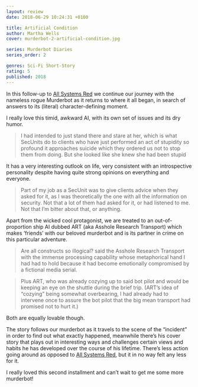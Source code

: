 ```yaml
---
layout: review
date: 2018-06-29 10:24:31 +0100

title: Artificial Condition
author: Martha Wells
cover: murderbot-2-artificial-condition.jpg

series: Murderbot Diaries
series_order: 2

genres: Sci-Fi Short-Story
rating: 5
published: 2018
---
```


In this follow-up to [All Systems Red]() we continue our journey with the nameless rogue Murderbot as it returns to where it all began, in search of answers to its (literal) character-defining moment.

I really love this timid, awkward AI, with its own set of issues and its dry humor.

> I had intended to just stand there and stare at her, which is what SecUnits do to clients who have just performed an act of stupidity so profound it approaches suicide which they ordered us not to stop them from doing. But she looked like she knew she had been stupid

It has a very interesting outlook on life, very consistent with an introspective personality despite having quite strong opinions on everything and everyone.

> Part of my job as a SecUnit was to give clients advice when they asked for it, as I was theoretically the one with all the information on security. Not that a lot of them had asked for it, or had listened to me. Not that I’m bitter about that, or anything.

Apart from the wicked cool protagonist, we are treated to an out-of-proportion ship AI dubbed ART (aka Asshole Research Transport) which makes ‘friends’ with our beloved murderbot and is its partner in crime on this particular adventure.

> Are all constructs so illogical? said the Asshole Research Transport with the immense processing capability whose metaphorical hand I had had to hold because it had become emotionally compromised by a fictional media serial.

> Plus ART, who was already cozying up to said bot pilot and would be keeping an eye on the shuttle during the brief trip. (ART’s idea of “cozying” being somewhat overbearing, I had already had to intervene once to assure the bot pilot that the big mean transport had promised not to hurt it.)

Both are equally lovable though.

The story follows our murderbot as it travels to the scene of the “incident” in order to find out what exactly happened, meanwhile there’s his cover story that plays out in interesting ways and challenges certain views and habits he has developed over the course of his lifetime. There’s less action going around as opposed to [All Systems Red](), but it in no way felt any less for it.

I really loved this second installment and can’t wait to get me some more murderbot!